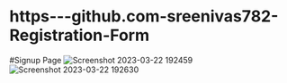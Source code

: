 # https---github.com-sreenivas782-Registration-Form
#Signup Page
![Screenshot 2023-03-22 192459](https://user-images.githubusercontent.com/63050215/226926990-d305a723-8a38-409e-a986-4c7ab641ea13.png)
![Screenshot 2023-03-22 192630](https://user-images.githubusercontent.com/63050215/226927062-33c0149e-f865-4b19-88df-67ee8c17be95.png)

